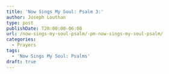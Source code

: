 ```yaml
---
title: 'Now Sings My Soul: Psalm 3:'
author: Joseph Louthan
type: post
publishDate: T20:00:00-06:00
url: /now-sings-my-soul-psalm/-pm-now-sings-my-soul-psalm/
categories:
  - Prayers
tags:
  - 'Now Sings My Soul: Psalms'
draft: true
---
```

<pre>
<div style="font-variant: small-caps;">

</div>

</pre>
